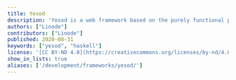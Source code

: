 ```yaml
---
title: Yesod
description: 'Yesod is a web framework based on the purely functional programming language Haskell. It is designed for productive development of type-safe, RESTful apps.'
authors: ["Linode"]
contributors: ["Linode"]
published: 2020-08-31
keywords: ["yesod", "haskell"]
license: '[CC BY-ND 4.0](https://creativecommons.org/licenses/by-nd/4.0)'
show_in_lists: true
aliases: ['/development/frameworks/yesod/']
---
```



